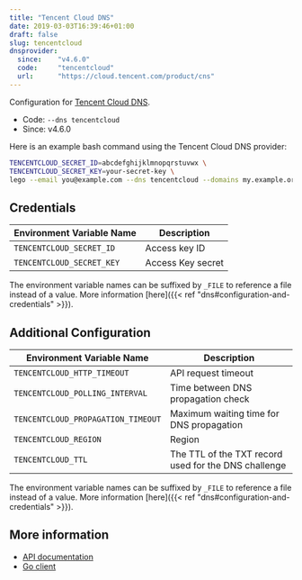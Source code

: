 ```yaml
---
title: "Tencent Cloud DNS"
date: 2019-03-03T16:39:46+01:00
draft: false
slug: tencentcloud
dnsprovider:
  since:    "v4.6.0"
  code:     "tencentcloud"
  url:      "https://cloud.tencent.com/product/cns"
---
```


<!-- THIS DOCUMENTATION IS AUTO-GENERATED. PLEASE DO NOT EDIT. -->
<!-- providers/dns/tencentcloud/tencentcloud.toml -->
<!-- THIS DOCUMENTATION IS AUTO-GENERATED. PLEASE DO NOT EDIT. -->


Configuration for [Tencent Cloud DNS](https://cloud.tencent.com/product/cns).


<!--more-->

- Code: `--dns tencentcloud`
- Since: v4.6.0


Here is an example bash command using the Tencent Cloud DNS provider:

```bash
TENCENTCLOUD_SECRET_ID=abcdefghijklmnopqrstuvwx \
TENCENTCLOUD_SECRET_KEY=your-secret-key \
lego --email you@example.com --dns tencentcloud --domains my.example.org run
```




## Credentials

| Environment Variable Name | Description |
|-----------------------|-------------|
| `TENCENTCLOUD_SECRET_ID` | Access key ID |
| `TENCENTCLOUD_SECRET_KEY` | Access Key secret |

The environment variable names can be suffixed by `_FILE` to reference a file instead of a value.
More information [here]({{< ref "dns#configuration-and-credentials" >}}).


## Additional Configuration

| Environment Variable Name | Description |
|--------------------------------|-------------|
| `TENCENTCLOUD_HTTP_TIMEOUT` | API request timeout |
| `TENCENTCLOUD_POLLING_INTERVAL` | Time between DNS propagation check |
| `TENCENTCLOUD_PROPAGATION_TIMEOUT` | Maximum waiting time for DNS propagation |
| `TENCENTCLOUD_REGION` | Region |
| `TENCENTCLOUD_TTL` | The TTL of the TXT record used for the DNS challenge |

The environment variable names can be suffixed by `_FILE` to reference a file instead of a value.
More information [here]({{< ref "dns#configuration-and-credentials" >}}).




## More information

- [API documentation](https://cloud.tencent.com/document/product/1427/56153)
- [Go client](https://github.com/tencentcloud/tencentcloud-sdk-go)

<!-- THIS DOCUMENTATION IS AUTO-GENERATED. PLEASE DO NOT EDIT. -->
<!-- providers/dns/tencentcloud/tencentcloud.toml -->
<!-- THIS DOCUMENTATION IS AUTO-GENERATED. PLEASE DO NOT EDIT. -->
